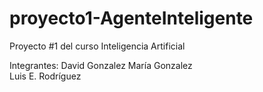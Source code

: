 # proyecto1-AgenteInteligente
Proyecto #1 del curso Inteligencia Artificial


Integrantes:
David Gonzalez
María Gonzalez  
Luis E. Rodríguez
